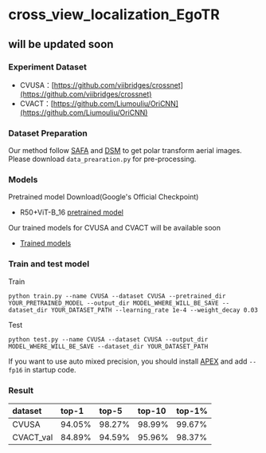 # cross_view_localization_EgoTR

## will be updated soon

### Experiment Dataset

* CVUSA：[https://github.com/viibridges/crossnet](https://github.com/viibridges/crossnet)
* CVACT：[https://github.com/Liumouliu/OriCNN](https://github.com/Liumouliu/OriCNN)

### Dataset Preparation

Our method follow [SAFA](https://github.com/shiyujiao/cross_view_localization_SAFA) and [DSM](https://github.com/shiyujiao/cross_view_localization_DSM) to get polar transform aerial images. Please download ```data_prearation.py``` for pre-processing. 

### Models

Pretrained model Download(Google's Official Checkpoint)
* R50+ViT-B_16 [pretrained model](https://console.cloud.google.com/storage/browser/vit_models/imagenet21k;tab=objects?pageState=(%22StorageObjectListTable%22:(%22f%22:%22%255B%255D%22))&prefix=&forceOnObjectsSortingFiltering=false)

Our trained models for CVUSA and CVACT will be available soon
* [Trained models](https://drive.google.com/file/d/1IOiElf_8-9Dq7n8vTAOi3kq8QAriFAjp/view?usp=sharing)


### Train and test model
Train
```
python train.py --name CVUSA --dataset CVUSA --pretrained_dir YOUR_PRETRAINED_MODEL --output_dir MODEL_WHERE_WILL_BE_SAVE --dataset_dir YOUR_DATASET_PATH --learning_rate 1e-4 --weight_decay 0.03
```
Test
```
python test.py --name CVUSA --dataset CVUSA --output_dir MODEL_WHERE_WILL_BE_SAVE --dataset_dir YOUR_DATASET_PATH
```
If you want to use auto mixed precision, you should install [APEX](https://github.com/NVIDIA/apex) and add ```--fp16``` in startup code.

### Result

|dataset|top-1|top-5|top-10|top-1%|
|:---|:---|:---|:---|:---|
|CVUSA|94.05%|98.27%|98.99%|99.67%|
|CVACT_val|84.89%|94.59%|95.96%|98.37%|
